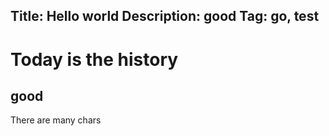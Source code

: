 Title: Hello world
Description: good
Tag: go, test
---
# Today is the history

## good

There are many chars